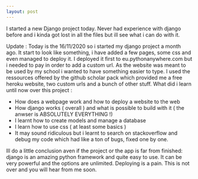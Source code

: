 ```yaml
---
layout: post
---
```


I started a new Django project today. Never had experience with django before and i kinda got lost in all the files but ill see what i can do with it.

Update : Today is the 16/11/2020 so i started my django project a month ago. It start to look like something, i have added a few pages, some css and even managed to deploy it. I deployed it first to eu.pythonanywhere.com but i needed to pay in order to add a custom url.
As the website was meant to be used by my school i wanted to have something easier to type.
I used the ressources offered by the github scholar pack which provided me a free heroku website, two custom urls and a bunch of other stuff.
What did i learn until now over this project :
  - How does a webpage work and how to deploy a website to the web
  - How django works  ( overall ) and what is possible to build with it ( the anwser is ABSOLUTELY EVERYTHING !)
  - I learnt how to create models and manage a database
  - I learn how to use css ( at least some basics )
  - It may sound ridiculous but i learnt to search on stackoverflow and debug my code which had like a ton of bugs, fixed one by one.

Ill do a little conclusion aven if the project or the app is far from finished: django is an amazing python framework and quite easy to use.
It can be very powerful and the options are unlimited. Deploying is a pain. This is not over and you will hear from me soon.
